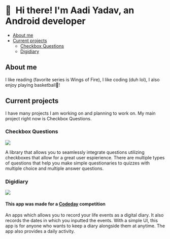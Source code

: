 # 👋 Hi there! I'm Aadi Yadav, an Android developer

<ul>
  <li><a href="#About-me">About me</a></li>
  <li><a href="#Current-projects">Current projects</a>
    <ul>
      <li><a href="#Checkbox-Questions">Checkbox Questions</a></li>
      <li><a href="#Digidiary">Digidiary</a></li>
    </ul>
  </li>
</ul>

## About me
I like reading (favorite series is Wings of Fire), I like coding (duh lol), I also enjoy playing basketball🏀!

## Current projects
I have many projects I am working on and planning to work on. My main project right now is Checkbox Questions.

### Checkbox Questions

[![](https://jitpack.io/v/Cyber-cp/Checkbox-Questions.svg)](https://jitpack.io/#Cyber-cp/Checkbox-Questions)

A library that allows you to seamlessly integrate questions utilizing checkboxes that allow for a great user espierience. There are multiple types of questions that help you make simple questionaries to quizzes with multiple choice and multiple answer questions. 


### Digidiary

[![](https://jitpack.io/v/Cyber-cp/Digidiary.svg)](https://jitpack.io/#Cyber-cp/Digidiary)

#### This app was made for a <a href="https://www.codeday.org/">Codeday</a> competition

An apps which allows you to record your life events as a digital diary. It also records the dates in which you inputted the events. With a simple UI, this app is for anyone who wants to keep a diary alongside them at anytime. The app also provides a daily activity.
